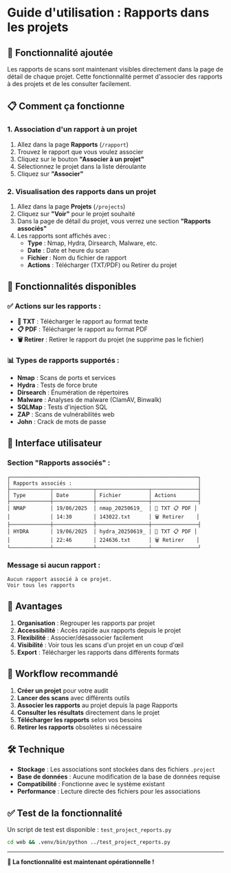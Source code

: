 # Guide d'utilisation : Rapports dans les projets

## 🎯 **Fonctionnalité ajoutée**

Les rapports de scans sont maintenant visibles directement dans la page de détail de chaque projet. Cette fonctionnalité permet d'associer des rapports à des projets et de les consulter facilement.

## 📋 **Comment ça fonctionne**

### 1. **Association d'un rapport à un projet**

1. Allez dans la page **Rapports** (`/rapport`)
2. Trouvez le rapport que vous voulez associer
3. Cliquez sur le bouton **"Associer à un projet"**
4. Sélectionnez le projet dans la liste déroulante
5. Cliquez sur **"Associer"**

### 2. **Visualisation des rapports dans un projet**

1. Allez dans la page **Projets** (`/projects`)
2. Cliquez sur **"Voir"** pour le projet souhaité
3. Dans la page de détail du projet, vous verrez une section **"Rapports associés"**
4. Les rapports sont affichés avec :
   - **Type** : Nmap, Hydra, Dirsearch, Malware, etc.
   - **Date** : Date et heure du scan
   - **Fichier** : Nom du fichier de rapport
   - **Actions** : Télécharger (TXT/PDF) ou Retirer du projet

## 🔧 **Fonctionnalités disponibles**

### ✅ **Actions sur les rapports :**

- **📄 TXT** : Télécharger le rapport au format texte
- **📋 PDF** : Télécharger le rapport au format PDF
- **🗑️ Retirer** : Retirer le rapport du projet (ne supprime pas le fichier)

### 📊 **Types de rapports supportés :**

- **Nmap** : Scans de ports et services
- **Hydra** : Tests de force brute
- **Dirsearch** : Énumération de répertoires
- **Malware** : Analyses de malware (ClamAV, Binwalk)
- **SQLMap** : Tests d'injection SQL
- **ZAP** : Scans de vulnérabilités web
- **John** : Crack de mots de passe

## 🎨 **Interface utilisateur**

### **Section "Rapports associés" :**

```
┌─────────────────────────────────────────────────────────────┐
│ Rapports associés :                                         │
├─────────────┬─────────────┬─────────────────┬───────────────┤
│ Type        │ Date        │ Fichier         │ Actions       │
├─────────────┼─────────────┼─────────────────┼───────────────┤
│ NMAP        │ 19/06/2025  │ nmap_20250619_  │ 📄 TXT 📋 PDF │
│             │ 14:30       │ 143022.txt      │ 🗑️ Retirer    │
├─────────────┼─────────────┼─────────────────┼───────────────┤
│ HYDRA       │ 19/06/2025  │ hydra_20250619_ │ 📄 TXT 📋 PDF │
│             │ 22:46       │ 224636.txt      │ 🗑️ Retirer    │
└─────────────┴─────────────┴─────────────────┴───────────────┘
```

### **Message si aucun rapport :**

```
Aucun rapport associé à ce projet. 
Voir tous les rapports
```

## 🚀 **Avantages**

1. **Organisation** : Regrouper les rapports par projet
2. **Accessibilité** : Accès rapide aux rapports depuis le projet
3. **Flexibilité** : Associer/désassocier facilement
4. **Visibilité** : Voir tous les scans d'un projet en un coup d'œil
5. **Export** : Télécharger les rapports dans différents formats

## 🔄 **Workflow recommandé**

1. **Créer un projet** pour votre audit
2. **Lancer des scans** avec différents outils
3. **Associer les rapports** au projet depuis la page Rapports
4. **Consulter les résultats** directement dans le projet
5. **Télécharger les rapports** selon vos besoins
6. **Retirer les rapports** obsolètes si nécessaire

## 🛠️ **Technique**

- **Stockage** : Les associations sont stockées dans des fichiers `.project`
- **Base de données** : Aucune modification de la base de données requise
- **Compatibilité** : Fonctionne avec le système existant
- **Performance** : Lecture directe des fichiers pour les associations

## ✅ **Test de la fonctionnalité**

Un script de test est disponible : `test_project_reports.py`

```bash
cd web && .venv/bin/python ../test_project_reports.py
```

---

**🎉 La fonctionnalité est maintenant opérationnelle !** 